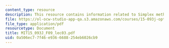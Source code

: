 ```yaml
---
content_type: resource
description: This resource contains information related to Simplex method I.
file: https://ol-ocw-studio-app-qa.s3.amazonaws.com/courses/15-093j-optimization-methods-fall-2009/0a506ec77f46e9366688254eb6026cb9_MIT15_093J_F09_lec03.pdf
file_type: application/pdf
resourcetype: Document
title: MIT15_093J_F09_lec03.pdf
uid: 0a506ec7-7f46-e936-6688-254eb6026cb9
---
```

